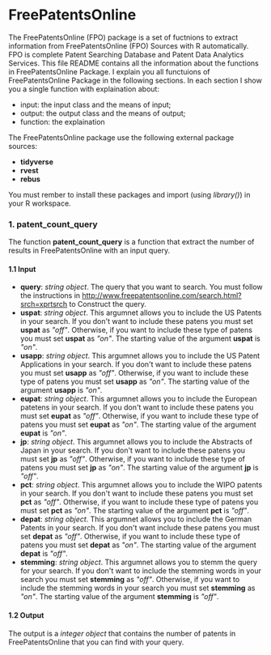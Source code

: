 # FreePatentsOnline
The FreePatentsOnline (FPO) package is a set of fuctnions to extract information from FreePatentsOnline (FPO) Sources with R automatically. FPO is complete Patent Searching Database and Patent Data Analytics Services. This file README contains all the information about the functions in FreePatentsOnline Package. I explain you all functuions of FreePatentsOnline Package in the following sections. In each section I show you a single function with explaination about:
- input: the input class and the means of input;
- output: the output class and the means of output;
- function: the explaination

The FreePatentsOnline package use the following external package sources:
- **tidyverse**
- **rvest**
- **rebus**

You must rember to install these packages and import (using *library()*) in your R workspace.

### 1. patent_count_query
The function **patent_count_query** is a function that extract the number of results in FreePatentsOnline with an input query. 

#### 1.1 Input
- **query**: *string object*. The query that you want to search. You must follow the instructions in http://www.freepatentsonline.com/search.html?srch=xprtsrch to Construct the query.
- **uspat**: *string object*. This argumnet allows you to include the US Patents in your search. If you don't want to include these patens you must set **uspat** as *"off"*. Otherwise, if you want to include these type of patens you must set **uspat** as *"on"*. The starting value of the argument **uspat** is *"on"*. 
- **usapp**: *string object*. This argumnet allows you to include the US Patent Applications in your search. If you don't want to include these patens you must set **usapp** as *"off"*. Otherwise, if you want to include these type of patens you must set **usapp** as *"on"*. The starting value of the argument **usapp** is *"on"*. 
- **eupat**: *string object*. This argumnet allows you to include the European patetens in your search. If you don't want to include these patens you must set **eupat** as *"off"*. Otherwise, if you want to include these type of patens you must set **eupat** as *"on"*. The starting value of the argument **eupat** is *"on"*.
- **jp**: *string object*. This argumnet allows you to include the Abstracts of Japan in your search. If you don't want to include these patens you must set **jp** as *"off"*. Otherwise, if you want to include these type of patens you must set **jp** as *"on"*. The starting value of the argument **jp** is *"off"*.
- **pct**: *string object*. This argumnet allows you to include the WIPO patents in your search. If you don't want to include these patens you must set **pct** as *"off"*. Otherwise, if you want to include these type of patens you must set **pct** as *"on"*. The starting value of the argument **pct** is *"off"*.
- **depat**: *string object*. This argumnet allows you to include the German Patents in your search. If you don't want include these patens you must set **depat** as *"off"*. Otherwise, if you want to include these type of patens you must set **depat** as *"on"*. The starting value of the argument **depat** is *"off"*.
- **stemming**: *string object*. This argumnet allows you to stemm the query for your search. If you don't want to include the stemming words in your search you must set **stemming** as *"off"*. Otherwise, if you want to include the stemming words in your search you must set **stemming** as *"on"*. The starting value of the argument **stemming** is *"off"*.

#### 1.2 Output
The output is a *integer object* that contains the number of patents in FreePatentsOnline that you can find with your query.
